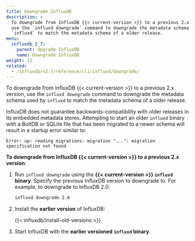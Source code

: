 ```yaml
---
title: Downgrade InfluxDB
description: >
  To downgrade from InfluxDB {{< current-version >}} to a previous 2.x version,
  use the `influxd downgrade` command to downgrade the metadata schema used by
  `influxd` to match the metadata schema of a older release.
menu:
  influxdb_2_7:
    parent: Upgrade InfluxDB
    name: Downgrade InfluxDB
weight: 12
related:
  - /influxdb/v2.7/reference/cli/influxd/downgrade/
---
```


To downgrade from InfluxDB {{< current-version >}} to a previous 2.x version,
use the `influxd downgrade` command to downgrade the metadata schema used by
`influxd` to match the metadata schema of a older release.

InfluxDB does not guarantee backwards-compatibility with older releases in its embedded metadata stores.
Attempting to start an older `influxd` binary with a BoltDB or SQLite file that has
been migrated to a newer schema will result in a startup error similar to:

```
Error: up: reading migrations: migration "...": migration specification not found
```

**To downgrade from InfluxDB {{< current-version >}} to a previous 2.x version**:

1.  Run `influxd downgrade` using the **{{< current-version >}} `influxd` binary**.
    Specify the previous InfluxDB version to downgrade to.
    For example, to downgrade to InfluxDB 2.0: 

    ```sh
    influxd downgrade 2.0
    ```

2. Install the **earlier version** of InfluxDB:

    {{< influxdb/install-old-versions >}}

3. Start InfluxDB with the **earlier versioned `influxd` binary**.
